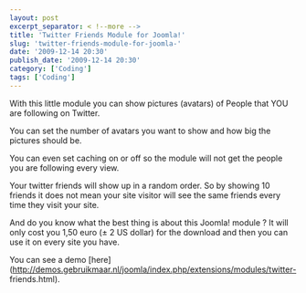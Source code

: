 ```yaml
---
layout: post
excerpt_separator: < !--more -->
title: 'Twitter Friends Module for Joomla!'
slug: 'twitter-friends-module-for-joomla-'
date: '2009-12-14 20:30'
publish_date: '2009-12-14 20:30'
category: ['Coding']
tags: ['Coding']
---
```

With this little module you can show pictures (avatars) of People that YOU are
following on Twitter.  
  
You can set the number of avatars you want to show and how big the pictures
should be.  
  
  
  
  
  
  
  
You can even set caching on or off so the module will not get the people you
are following every view.  
  
Your twitter friends will show up in a random order. So by showing 10 friends
it does not mean your site visitor will see the same friends every time they
visit your site.  
  
And do you know what the best thing is about this Joomla! module ? It will
only cost you 1,50 euro (± 2 US dollar) for the download and then you can use
it on every site you have.  
  
You can see a demo
[here](http://demos.gebruikmaar.nl/joomla/index.php/extensions/modules/twitter-
friends.html).

